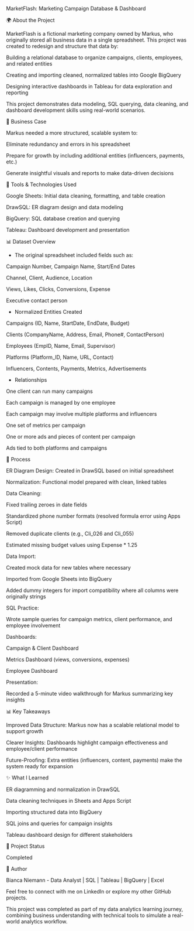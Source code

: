 MarketFlash: Marketing Campaign Database & Dashboard

🌍 About the Project

MarketFlash is a fictional marketing company owned by Markus, who originally stored all business data in a single spreadsheet. This project was created to redesign and structure that data by:

Building a relational database to organize campaigns, clients, employees, and related entities

Creating and importing cleaned, normalized tables into Google BigQuery

Designing interactive dashboards in Tableau for data exploration and reporting

This project demonstrates data modeling, SQL querying, data cleaning, and dashboard development skills using real-world scenarios.

📅 Business Case

Markus needed a more structured, scalable system to:

Eliminate redundancy and errors in his spreadsheet

Prepare for growth by including additional entities (influencers, payments, etc.)

Generate insightful visuals and reports to make data-driven decisions

🔢 Tools & Technologies Used

Google Sheets: Initial data cleaning, formatting, and table creation

DrawSQL: ER diagram design and data modeling

BigQuery: SQL database creation and querying

Tableau: Dashboard development and presentation

📊 Dataset Overview

* The original spreadsheet included fields such as:

Campaign Number, Campaign Name, Start/End Dates

Channel, Client, Audience, Location

Views, Likes, Clicks, Conversions, Expense

Executive contact person

* Normalized Entities Created

Campaigns (ID, Name, StartDate, EndDate, Budget)

Clients (CompanyName, Address, Email, Phone#, ContactPerson)

Employees (EmpID, Name, Email, Supervisor)

Platforms (Platform_ID, Name, URL, Contact)

Influencers, Contents, Payments, Metrics, Advertisements

* Relationships

One client can run many campaigns

Each campaign is managed by one employee

Each campaign may involve multiple platforms and influencers

One set of metrics per campaign

One or more ads and pieces of content per campaign

Ads tied to both platforms and campaigns

📃 Process

ER Diagram Design: Created in DrawSQL based on initial spreadsheet

Normalization: Functional model prepared with clean, linked tables

Data Cleaning:

Fixed trailing zeroes in date fields

Standardized phone number formats (resolved formula error using Apps Script)

Removed duplicate clients (e.g., Cli_026 and Cli_055)

Estimated missing budget values using Expense * 1.25

Data Import:

Created mock data for new tables where necessary

Imported from Google Sheets into BigQuery

Added dummy integers for import compatibility where all columns were originally strings

SQL Practice:

Wrote sample queries for campaign metrics, client performance, and employee involvement

Dashboards:

Campaign & Client Dashboard

Metrics Dashboard (views, conversions, expenses)

Employee Dashboard

Presentation:

Recorded a 5-minute video walkthrough for Markus summarizing key insights

📊 Key Takeaways

Improved Data Structure: Markus now has a scalable relational model to support growth

Clearer Insights: Dashboards highlight campaign effectiveness and employee/client performance

Future-Proofing: Extra entities (influencers, content, payments) make the system ready for expansion

✨ What I Learned

ER diagramming and normalization in DrawSQL

Data cleaning techniques in Sheets and Apps Script

Importing structured data into BigQuery

SQL joins and queries for campaign insights

Tableau dashboard design for different stakeholders

📢 Project Status

Completed 

👥 Author

Bianca Niemann - Data Analyst | SQL | Tableau | BigQuery | Excel

Feel free to connect with me on LinkedIn or explore my other GitHub projects.

This project was completed as part of my data analytics learning journey, combining business understanding with technical tools to simulate a real-world analytics workflow.
